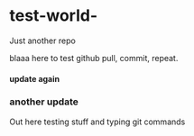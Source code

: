 # test-world-
Just another repo

blaaa
here to test github
pull, commit, repeat.


<h4>update again</h4>

<h3>another update</h3>

<p> Out here testing stuff and typing git commands </p> 
